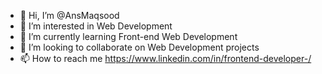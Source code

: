 - 👋 Hi, I’m @AnsMaqsood
- 👀 I’m interested in Web Development
- 🌱 I’m currently learning Front-end Web Development
- 💞️ I’m looking to collaborate on Web Development projects
- 📫 How to reach me https://www.linkedin.com/in/frontend-developer-/

<!---
AnsMaqsood/AnsMaqsood is a ✨ special ✨ repository because its `README.md` (this file) appears on your GitHub profile.
You can click the Preview link to take a look at your changes.
--->
